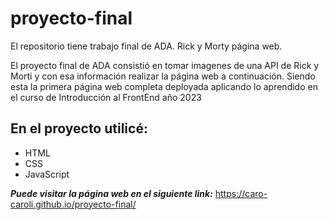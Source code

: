 # proyecto-final
El repositorio tiene trabajo final de ADA. Rick y Morty página web.

El proyecto final de ADA consistió en tomar imagenes de una API de Rick y Morti y con esa información realizar la página web a continuación. Siendo esta la primera página web completa deployada aplicando lo aprendido en el curso de Introducción al FrontEnd año 2023

## En el proyecto utilicé:
- HTML
- CSS
- JavaScript

***Puede visitar la página web en el siguiente link:***
https://caro-caroli.github.io/proyecto-final/



